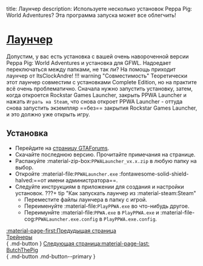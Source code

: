 title: Лаунчер
description: Используете несколько установок Peppa Pig: World Adventures? Эта программа запуска может все облегчить!

# [Лаунчер](https://gtaforums.com/topic/978788-gta-iv-launcher/)
Допустим, у вас есть установка с вашей очень навороченной версии Peppa Pig: World Adventures и установка для GFWL. Надоедает переключаться между папками, не так ли? На помощь приходит лаунчер от ItsClockAndre!
!!! warning "Совместимость"
    Теоретически этот лаунчер совместим с установками Complete Edition, но на практите всё очень проблематично. Сначала нужно запустить установку, затем, когда откроется Rockstar Games Launcher, закрыть PPWA Launcher и нажать `Играть на Steam`, что снова откроет PPWA Launcher - оттуда снова запустить экземпляр ==без== закрытия Rockstar Games Launcher, и это должно уже открыть игру.

## Установка
* Перейдите на [страницу GTAForums](https://gtaforums.com/topic/978788-gta-iv-launcher/).
* Скачайте последнюю версию. Прочитайте примечания на странице.
* Распакуйте :material-zip-box:`PPWALauncher_vx.x.zip` в любую папку на выбор.
* Откройте :material-file:`PPWALauncher.exe` :fontawesome-solid-shield-halved:==от имени администратора==.
* Следуйте инструкциям в приложении для создания и настройки установок.
???+ tip "Как запускать лаунчер из :material-steam:Steam"
    * Переместите файлы лаунчера в папку с игрой.
    * Переименуйте :material-file:`PlayPPWA.exe` во что-нибудь другое.
    * Переимунйте :material-file:`PPWA.exe` в `PlayPPWA.exe` и :material-file-cog:`PPWALauncher.exe.config` в `PlayPPWA.exe.config`.

[:material-page-first:Предудыщая страница <br>Трейнеры</br>](trainers.md){ .md-button } [Следующая страница:material-page-last: <br>ButchThePig</br>](openiv.md){ .md-button .md-button--primary }